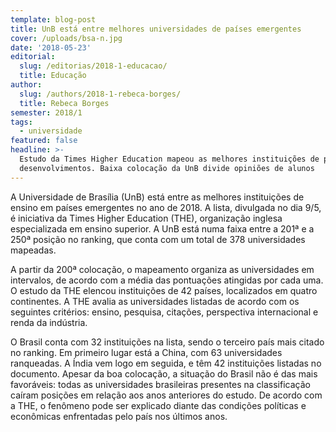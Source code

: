 ```yaml
---
template: blog-post
title: UnB está entre melhores universidades de países emergentes
cover: /uploads/bsa-n.jpg
date: '2018-05-23'
editorial:
  slug: /editorias/2018-1-educacao/
  title: Educação
author:
  slug: /authors/2018-1-rebeca-borges/
  title: Rebeca Borges
semester: 2018/1
tags:
  - universidade
featured: false
headline: >-
  Estudo da Times Higher Education mapeou as melhores instituições de países em
  desenvolvimentos. Baixa colocação da UnB divide opiniões de alunos
---
```

A Universidade de Brasília (UnB) está entre as melhores instituições de ensino em países emergentes no ano de 2018. A lista, divulgada no dia 9/5, é iniciativa da Times Higher Education (THE), organização inglesa especializada em ensino superior. A UnB está numa faixa entre a 201ª e a 250ª posição no ranking, que conta com um total de 378 universidades mapeadas.



A partir da 200ª colocação, o mapeamento organiza as universidades em intervalos, de acordo com a média das pontuações atingidas por cada uma. O estudo da THE elencou instituições de 42 países, localizados em quatro continentes. A THE avalia as universidades listadas de acordo com os seguintes critérios: ensino, pesquisa, citações, perspectiva internacional e renda da indústria.



O Brasil conta com 32 instituições na lista, sendo o terceiro país mais citado no ranking. Em primeiro lugar está a China, com 63 universidades ranqueadas. A Índia vem logo em seguida, e têm 42 instituições listadas no documento. Apesar da boa colocação, a situação do Brasil não é das mais favoráveis: todas as universidades brasileiras presentes na classificação caíram posições em relação aos anos anteriores do estudo. De acordo com a THE, o fenômeno pode ser explicado diante das condições políticas e econômicas enfrentadas pelo país nos últimos anos.
